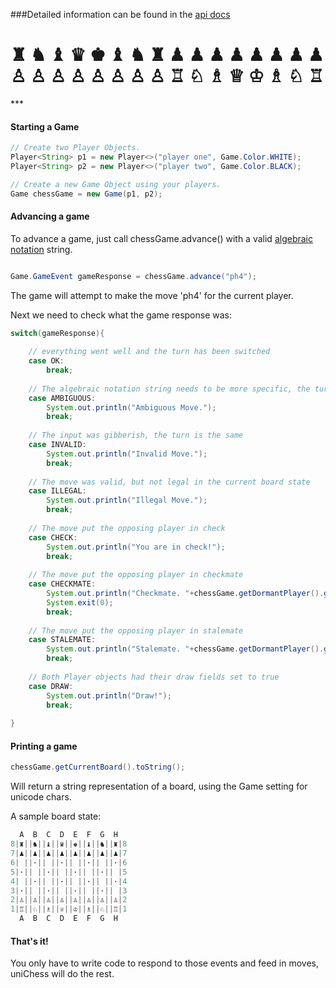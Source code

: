 ###Detailed information can be found in the [api docs](https://cschlisner.github.io/uniChess/apidocs/index.html)

<h1>
♜ ♞ ♝ ♛ ♚ ♝ ♞ ♜
♟ ♟ ♟ ♟ ♟ ♟ ♟ ♟
<br>
♙ ♙ ♙ ♙ ♙ ♙ ♙ ♙
♖ ♘ ♗ ♕ ♔ ♗ ♘ ♖
</h1>
***

#### Starting a Game

``` Java
// Create two Player Objects.
Player<String> p1 = new Player<>("player one", Game.Color.WHITE);
Player<String> p2 = new Player<>("player two", Game.Color.BLACK);

// Create a new Game Object using your players.
Game chessGame = new Game(p1, p2);
```

#### Advancing a game

To advance a game, just call chessGame.advance() with a valid [algebraic notation](https://en.wikipedia.org/wiki/Algebraic_notation_(chess)#Notation_for_moves) string. 

``` Java

Game.GameEvent gameResponse = chessGame.advance("ph4");
```

The game will attempt to make the move 'ph4' for the current player. 

Next we need to check what the game response was:

``` Java
switch(gameResponse){
	
	// everything went well and the turn has been switched
	case OK:
		break;
	
	// The algebraic notation string needs to be more specific, the turn is the same
	case AMBIGUOUS:
		System.out.println("Ambiguous Move.");
		break;
	
	// The input was gibberish, the turn is the same
	case INVALID:
		System.out.println("Invalid Move.");
		break; 
	
	// The move was valid, but not legal in the current board state
	case ILLEGAL:
		System.out.println("Illegal Move.");					
		break;
	
	// The move put the opposing player in check
	case CHECK:
		System.out.println("You are in check!");
		break;
	
	// The move put the opposing player in checkmate
	case CHECKMATE:
		System.out.println("Checkmate. "+chessGame.getDormantPlayer().getID()+" wins!");
		System.exit(0);
		break;
	
	// The move put the opposing player in stalemate
	case STALEMATE:
		System.out.println("Stalemate. "+chessGame.getDormantPlayer().getID()+" wins!");
		break;
	
	// Both Player objects had their draw fields set to true
	case DRAW:
		System.out.println("Draw!");
		break;
		
}
```
#### Printing a game
```Java
chessGame.getCurrentBoard().toString();
```

Will return a string representation of a board, using the Game setting for unicode chars. 

A sample board state:
```Java
  A  B  C  D  E  F  G  H
8|♜||♞||♝||♛||♚||♝||♞||♜|8
7|♟||♟||♟||♟||♟||♟||♟||♟|7
6| ||·|| ||·|| ||·|| ||·|6
5|·|| ||·|| ||·|| ||·|| |5
4| ||·|| ||·|| ||·|| ||·|4
3|·|| ||·|| ||·|| ||·|| |3
2|♙||♙||♙||♙||♙||♙||♙||♙|2
1|♖||♘||♗||♕||♔||♗||♘||♖|1
  A  B  C  D  E  F  G  H
```

#### That's it!

You only have to write code to respond to those events and feed in moves, uniChess will do the rest. 
